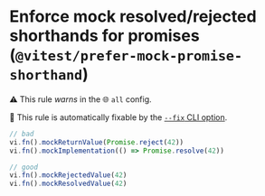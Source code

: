 # Enforce mock resolved/rejected shorthands for promises (`@vitest/prefer-mock-promise-shorthand`)

⚠️ This rule _warns_ in the 🌐 `all` config.

🔧 This rule is automatically fixable by the [`--fix` CLI option](https://eslint.org/docs/latest/user-guide/command-line-interface#--fix).

<!-- end auto-generated rule header -->
```ts
// bad
vi.fn().mockReturnValue(Promise.reject(42))
vi.fn().mockImplementation(() => Promise.resolve(42))

// good
vi.fn().mockRejectedValue(42)
vi.fn().mockResolvedValue(42)
```
